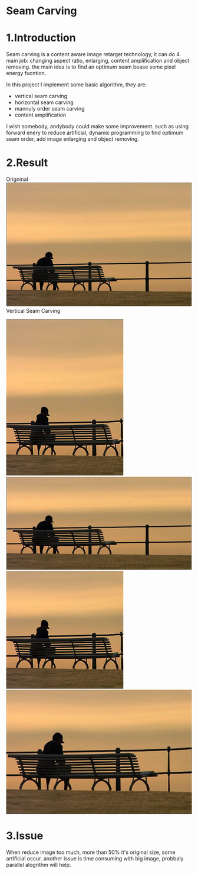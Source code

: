 Seam Carving
============
1.Introduction
==========================================================================================================================
Seam carving is a content aware image retarget technology, it can do 4 main job: changing aspect ratio, enlarging, content
amplification and object removing. the main idea is to find an optimum seam bease some pixel energy fucntion.

In this project I implement some basic algorithm, they are:
* vertical seam carving
* horizontal seam carving
* mannuly order seam carving
* content amplification
  
I wish somebody, andybody could make some improvement. such as using forward enery to reduce artificial, dynamic programming
to find optimum seam order, add image enlarging and object removing.

2.Result
==========================================================================================================================
  Origninal
![ Original ](https://github.com/tpys/seam-carving/raw/master/bench.png)
  Vertical Seam Carving
  
![Vertical Seam Carving](https://github.com/tpys/seam-carving/raw/master/-v.png)
![Horizontal Seam Carving](https://github.com/tpys/seam-carving/raw/master/-h.png)
![Mannuly Order Seam Carving](https://github.com/tpys/seam-carving/raw/master/-b.png)
![Content Amplification](https://github.com/tpys/seam-carving/raw/master/-a.png)

3.Issue
==========================================================================================================================
When reduce image too much, more than 50% it's original size, some artificial occur. 
another issue is time consuming with big image, probbaly parallel alogrithm will help.
